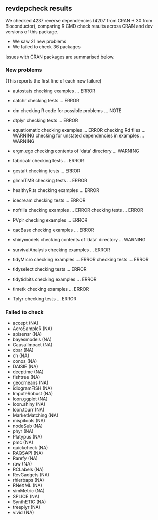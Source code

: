 ## revdepcheck results

We checked 4237 reverse dependencies (4207 from CRAN + 30 from Bioconductor), comparing R CMD check results across CRAN and dev versions of this package.

 * We saw 21 new problems
 * We failed to check 36 packages

Issues with CRAN packages are summarised below.

### New problems
(This reports the first line of each new failure)

* autostats
  checking examples ... ERROR

* catchr
  checking tests ... ERROR

* dm
  checking R code for possible problems ... NOTE

* dtplyr
  checking tests ... ERROR

* equatiomatic
  checking examples ... ERROR
  checking Rd files ... WARNING
  checking for unstated dependencies in examples ... WARNING

* ergm.ego
  checking contents of ‘data’ directory ... WARNING

* fabricatr
  checking tests ... ERROR

* gestalt
  checking tests ... ERROR

* glmmTMB
  checking tests ... ERROR

* healthyR.ts
  checking examples ... ERROR

* icecream
  checking tests ... ERROR

* nofrills
  checking examples ... ERROR
  checking tests ... ERROR

* PVplr
  checking examples ... ERROR

* qacBase
  checking examples ... ERROR

* shinymodels
  checking contents of ‘data’ directory ... WARNING

* survivalAnalysis
  checking examples ... ERROR

* tidyMicro
  checking examples ... ERROR
  checking tests ... ERROR

* tidyselect
  checking tests ... ERROR

* tidytidbits
  checking examples ... ERROR

* timetk
  checking examples ... ERROR

* Tplyr
  checking tests ... ERROR

### Failed to check

* accept         (NA)
* AeroSampleR    (NA)
* apisensr       (NA)
* bayesmodels    (NA)
* CausalImpact   (NA)
* cbar           (NA)
* ch             (NA)
* conos          (NA)
* DAISIE         (NA)
* deeptime       (NA)
* fishtree       (NA)
* geocmeans      (NA)
* idiogramFISH   (NA)
* ImputeRobust   (NA)
* loon.ggplot    (NA)
* loon.shiny     (NA)
* loon.tourr     (NA)
* MarketMatching (NA)
* mispitools     (NA)
* nodeSub        (NA)
* phyr           (NA)
* Platypus       (NA)
* pmc            (NA)
* quickcheck     (NA)
* RAQSAPI        (NA)
* Rarefy         (NA)
* raw            (NA)
* RCLabels       (NA)
* RevGadgets     (NA)
* rhierbaps      (NA)
* RNeXML         (NA)
* simMetric      (NA)
* SPLICE         (NA)
* SynthETIC      (NA)
* treeplyr       (NA)
* vivid          (NA)
